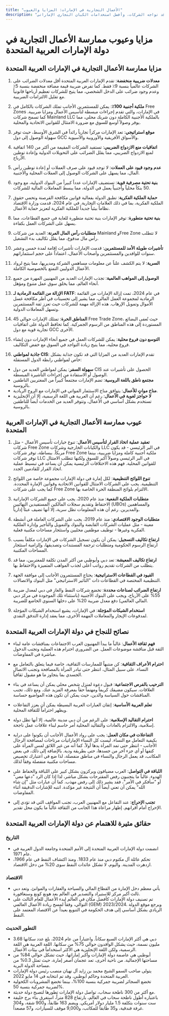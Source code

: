 ```yaml
---
title: "الأعمال التجارية في الإمارات: المزايا والعيوب"
description: "نظرة شاملة على مزايا تأسيس شركة في دولة الإمارات العربية المتحدة، والتحديات التي قد تواجه الشركات، وأفضل استخدامات الكيان التجاري الإماراتي."
---
```


# مزايا وعيوب ممارسة الأعمال التجارية في دولة الإمارات العربية المتحدة

## مزايا ممارسة الأعمال التجارية في الإمارات العربية المتحدة

1. **معدلات ضريبية منخفضة**: تقدم الإمارات العربية المتحدة أقل معدلات الضرائب على الشركات عالمياً بنسبة 9٪ فقط. كما تفرض ضريبة قيمة مضافة منخفضة بنسبة 5٪ وعدم وجود ضرائب على الدخل الشخصي، مما يتيح للشركات تعظيم أرباحها قانونياً مع تقليل الالتزامات الضريبية.

2. **ملكية أجنبية 100٪**: يمكن للمستثمرين الأجانب تملك الشركات بالكامل في Free Zones في الإمارات، والتي تقدم إجراءات مبسطة لتأسيس الأعمال ومزايا ضريبية. كما تسمح شركات Mainland LLC بالملكية الأجنبية الكاملة دون شريك محلي، مما يوفر وصولاً أوسع للسوق مع ضرورة الامتثال للقوانين الاتحادية والمحلية.

3. **موقع استراتيجي**: تعد الإمارات مركزاً تجارياً رائداً في الشرق الأوسط، حيث توفر سهولة الوصول إلى دول GCC والأسواق الأفريقية والأوروبية والآسيوية.

4. **اتفاقيات منع الازدواج الضريبي**: تستفيد الشركات المقيمة من أكثر من 140 اتفاقية لمنع الازدواج الضريبي، مما يقلل الضرائب على التحويلات الدولية وإعادة توطين الأرباح.

5. **عدم وجود قيود على العملات**: لا توجد قيود على صرف العملات أو إعادة توطين رأس المال، مما يسهل على الشركات الوصول إلى العملات المحلية والأجنبية.

6. **بنية تحتية مصرفية قوية**: تستضيف الإمارات عدداً كبيراً من البنوك الدولية، مع وجود 50 بنكاً محلياً وأجنبياً يعمل في الدولة، مما يبسط المعاملات المالية للشركات.

7. **حماية الملكية الفكرية**: تطبق الدولة بفعالية قوانين مكافحة القرصنة وتحمي حقوق الملكية الفكرية، بما في ذلك العلامات التجارية. في عام 2024، قدمت وزارة الاقتصاد نظاماً بيئياً جديداً للملكية الفكرية لتعزيز حماية الأعمال.

8. **بنية تحتية متطورة**: توفر الإمارات بنية تحتية متطورة للغاية في جميع القطاعات، مما يسهل على الشركات العمل بكفاءة.

9. **متطلبات رأس المال المرنة**: العديد من شركات Mainland وFree Zone لا تتطلب رأس مال مدفوع، مما يقلل تكاليف بدء التشغيل.

10. **تأشيرات طويلة الأمد للمستثمرين**: قدمت الإمارات تأشيرات إقامة لمدة خمس وعشر سنوات للوافدين والمستثمرين وأصحاب الأعمال، اعتماداً على حجم استثماراتهم.

11. **السرية**: لا يتم الكشف علناً عن معلومات مساهمي الشركة ومديريها، مما يتيح لرواد الأعمال الدوليين التمتع بالخصوصية الكاملة.

12. **الوصول إلى المواهب العالمية**: تجذب الإمارات العديد من المهنيين المهرة من جميع أنحاء العالم، مما يخلق سوق عمل متنوع ومؤهل.

13. **الإزالة من القائمة الرمادية لـ FATF**: في عام 2024، تمت إزالة الإمارات من القائمة الرمادية لمجموعة العمل المالي، مما يشير إلى تحسينات في أطر مكافحة غسل الأموال وتمويل الإرهاب. هذه الإزالة مهمة للشركات حيث تعزز ثقة المستثمرين وتسهل المعاملات الدولية.

14. **المناطق الحرة**: تمتلك الإمارات حوالي 45 Free Trade Zone، حيث تُعفى البضائع المستوردة إلى هذه المناطق من الرسوم الجمركية. كما تحافظ الدولة على اتفاقيات تجارية قوية مع دول GCC الأخرى.

15. **التوسع دون فروع محلية**: يمكن للشركات العمل في جميع أنحاء الإمارات دون إنشاء فروع محلية، مما يتيح زيادة التواجد في السوق مع خفض التكاليف.

16. **جاذبة لمواطني CIS**: تقدم الإمارات العديد من المزايا التي قد تكون جذابة بشكل خاص لمواطني رابطة الدول المستقلة:

- **سهولة السفر**: يمكن لمواطني العديد من دول CIS الحصول على تأشيرات عند الوصول أو الاستفادة من إجراءات التأشيرة المبسطة.
- **مجتمع ناطق باللغة الروسية**: تضم الإمارات مجتمعاً كبيراً من المغتربين الناطقين بالروسية.
- **مناخ مواتٍ للأعمال**: يتوافق مناخ الاستثمار المواتي في الإمارات مع الروح الريادية.
- **لا حواجز لغوية في الأعمال**: رغم أن العربية هي اللغة الرسمية، إلا أن الإنجليزية تستخدم بشكل أساسي في الأعمال، وتتوفر العديد من الخدمات أيضاً للناطقين بالروسية.

## عيوب ممارسة الأعمال التجارية في الإمارات العربية المتحدة

1. **تعقيد عملية اتخاذ القرار لتأسيس الأعمال**: تنوع خيارات تأسيس الأعمال - مثل شركات Free Zone والكيانات الخارجية وشركات LLC في البر الرئيسي - قد يكون مربكاً. ببساطة، توفر شركات Free Zone ملكية أجنبية كاملة ومزايا ضريبية، بينما توفر شركات LLC في البر الرئيسي وصولاً أكبر للسوق ولكنها تتطلب الامتثال للقوانين المحلية. فهم هذه الاختلافات الرئيسية يمكن أن يساعد في تبسيط عملية اتخاذ القرار للقادمين الجدد.

2. **تنوع اللوائح التنظيمية**: لكل إمارة في دولة الإمارات مجموعة خاصة من اللوائح التنظيمية. يجب على الشركات الامتثال للقوانين الاتحادية وقوانين الإمارة المحددة. كما يجب على شركات Free Zone الالتزام بلوائح المنطقة الحرة الخاصة بها.

3. **متطلبات الملكية النفعية**: منذ عام 2020، يجب على جميع الشركات الإماراتية الاحتفاظ وتقديم سجلات المالكين المستفيدين النهائيين (UBOs) والمساهمين والمديرين. رغم أن هذه المعلومات تظل سرية، إلا أنها تضيف عبئاً إدارياً.

4. **متطلبات الوجود الاقتصادي**: منذ عام 2019، يجب على الشركات العاملة في أنشطة معينة - مثل عمليات الشركات القابضة والبنوك والتمويل والتأجير وإدارة الملكية الفكرية وغيرها - توظيف موظفين محليين واستئجار مساحات مكتبية فعلية.

5. **ارتفاع تكاليف التسجيل**: يمكن أن يكون تسجيل الشركات في الإمارات مكلفاً بسبب ارتفاع الرسوم الحكومية ومتطلبات ترجمة المستندات وتصديقها، وإلزامية استئجار المساحات المكتبية.

6. **ارتفاع تكاليف المعيشة**: تعد دبي وأبوظبي من أكثر المدن تكلفة للمغتربين، مما قد يتطلب من الشركات تقديم رواتب أعلى لجذب المواهب المتميزة والاحتفاظ بها.

7. **القيود في القطاعات الاستراتيجية**: يحتاج المستثمرون الأجانب إلى موافقة الجهة التنظيمية المختصة في القطاعات ذات "التأثير الاستراتيجي" مثل البنوك والاتصالات.

8. **ارتفاع الضرائب لصناعات محددة**: تخضع شركات النفط والغاز في دبي لمعدل ضريبة 55% على الأرباح، ويجب على البنوك الأجنبية (باستثناء تلك الموجودة في مركز دبي المالي العالمي) دفع معدل ضريبة 20% على دخلها السنوي الخاضع للضريبة.

9. **استخدام الشيكات المؤجلة**: في الإمارات، يشيع استخدام الشيكات المؤجلة لمدفوعات الإيجار والمعاملات المهمة الأخرى، مما يعقد إدارة التدفق النقدي.

## نصائح للنجاح في دولة الإمارات العربية المتحدة

- **فهم ثقافة الأعمال**: غالباً ما يبدأ المهنيون العرب الاجتماعات بمناقشات عامة لبناء الثقة قبل مناقشة موضوعات العمل. من الضروري احترام هذه العملية وتجنب الدخول مباشرة في المفاوضات.

- **احترام الأعراف الثقافية**: كن منتبهاً للممارسات الثقافية، خاصة فيما يتعلق بالتعامل مع النساء. على سبيل المثال، انتظر حتى تبادر المرأة بالمصافحة وتجنب الاتصال الجسدي بما يتجاوز ما هو مقبول ثقافياً.

- **الترحيب بالفرص الاجتماعية**: قبول دعوة لمنزل شخص محلي يمكن أن يساعد في بناء العلاقات. سيكون مضيفك كريماً ومهتماً حقاً بمعرفة المزيد عنك. ومع ذلك، تجنب المناقشات حول السياسة والدين، حيث يمكن أن تكون هذه المواضيع حساسة.

- **تعلم العربية الأساسية**: إتقان العبارات العربية البسيطة يمكن أن يعزز التفاعلات ويظهر احتراماً للثقافة المحلية.

- **احترام التقاليد الإسلامية**: على الرغم من أن دبي مدينة عالمية، إلا أنها تظل دولة إسلامية، والالتزام بالعادات والتقاليد المحلية أمر حاسم لبناء علاقات عمل ناجحة.

- **التفاعلات في مكان العمل**: يجب على رواد الأعمال الأجانب أن يكونوا على دراية بكيفية التعامل مع النساء. ليست كل النساء الإماراتيات مرتاحات لمصافحة الرجال الأجانب - انتظر حتى تمد المرأة يدها أولاً. كما أنه من غير اللائق لمس المرأة على كتفها أو أي جزء آخر من جسدها، حتى بطريقة ودية. بالإضافة إلى ذلك، في بعض المكاتب، قد يعمل الرجال والنساء في مناطق منفصلة، لذا ضع في اعتبارك تخصيص مساحات مكتبية منفصلة وفقاً لذلك.

- **اللباقة في التواصل**: العرب مضيافون ويركزون بشكل كبير على اللباقة والحفاظ على الهدوء. غالباً ما يتجنبون رفض المقترحات بشكل مباشر، لذا إذا كان الرد "دعها معي" أو "سأفكر في الأمر"، فقد يشير ذلك إلى رفض مهذب. كما أن عبارات مثل "إن شاء الله" يمكن أن تعني أيضاً أن النتيجة غير مؤكدة. انتبه للإشارات الدقيقة أثناء المفاوضات.

- **تجنب الإحراج**: عند التفاعل مع المهنيين العرب، تجنب المواقف التي قد تؤدي إلى الإحراج أمام أقرانهم. إظهار مراعاة هذا الجانب من الثقافة غالباً ما يكون محل تقدير.

## حقائق مثيرة للاهتمام عن دولة الإمارات العربية المتحدة

### التاريخ

- انضمت دولة الإمارات العربية المتحدة إلى الأمم المتحدة وجامعة الدول العربية في عام 1971.
- تحكم عائلة آل مكتوم دبي منذ عام 1833. ومنذ اكتشاف النفط في عام 1966، ازدهرت المدينة. واليوم، لا تشكل عائدات النفط سوى 20% من دخل الاقتصاد.

### الاقتصاد

- يأتي معظم دخل الإمارة من القطاع المالي والسياحة والعقارات والموانئ. وتعد دبي ثالث أكبر مركز للاستيراد والتصدير في العالم بعد هونغ كونغ وسنغافورة.
- تم تصنيف دولة الإمارات كأفضل مكان في العالم لبدء الأعمال للعام الثالث على التوالي، وفقاً لمسح ريادة الأعمال العالمي (GEM) 2023/2024. ويرجع موقع الدولة الريادي بشكل أساسي إلى هدف الحكومة في التنويع بعيداً عن الاقتصاد المعتمد على النفط.

### التطور الحديث

- دبي هي أكثر الإمارات السبع سكاناً. واعتباراً من عام 2024، بلغ عدد سكانها 3.68 مليون نسمة، حيث يشكل الوافدون حوالي 75% من سكانها. اللغة العربية هي اللغة الرسمية، ولكن اللغة الإنجليزية هي الأكثر استخداماً في بيئات الأعمال.
- أبوظبي هي عاصمة دولة الإمارات وأكبر إماراتها، حيث تشكل حوالي 84% من مساحتها الإجمالية. من ناحية أخرى، تعد عجمان أصغر إمارة، حيث تمثل 0.3% من مساحة الدولة البرية.
- يتولى صاحب السمو الشيخ محمد بن زايد آل نهيان منصب رئيس دولة الإمارات العربية المتحدة وحاكم أبوظبي. وقد تم انتخابه في 14 مايو 2022.
- تخضع السجائر لضريبة جمركية بنسبة 100%، بينما تخضع المشروبات الكحولية لضريبة جمركية بنسبة 50%.
- مع أكثر من 300 ناطحة سحاب، تواصل دولة الإمارات تطورها لتصبح دولة حديثة.
- باعتباره أطول ناطحة سحاب في العالم، بارتفاع 828 متراً، استغرق بناء برج خليفة ست سنوات بتكلفة 1.5 مليار دولار أمريكي. ويضم 163 طابقاً، و900 شقة، و304 غرفة فندقية، و35 طابقاً للمكاتب، و9,000 موقف للسيارات، و57 مصعداً.
